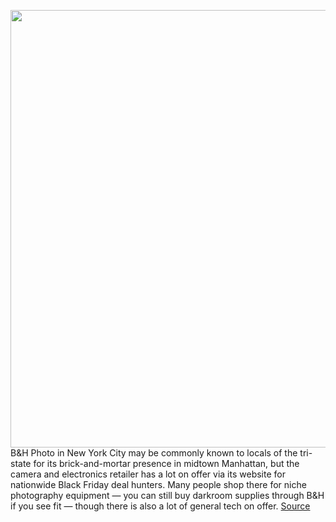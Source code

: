 <img src='https://cdn.vox-cdn.com/thumbor/siDJZ1w4KCP5qoeLxBrjkK3_nKc=/0x0:2040x1360/1200x800/filters:focal(857x517:1183x843)/cdn.vox-cdn.com/uploads/chorus_image/image/70195249/bfarsace_210909_4746_0011.0.jpg' width='700px' /><br/>
B&H Photo in New York City may be commonly known to locals of the tri-state for its brick-and-mortar presence in midtown Manhattan, but the camera and electronics retailer has a lot on offer via its website for nationwide Black Friday deal hunters. Many people shop there for niche photography equipment — you can still buy darkroom supplies through B&H if you see fit — though there is also a lot of general tech on offer.
<a href='https://www.theverge.com/22796312/bh-photo-black-friday-2021-tech-deals-cyber-monday'> Source <a/>